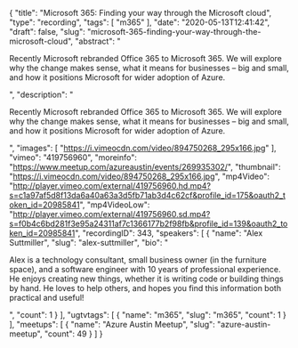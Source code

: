 {
  "title": "Microsoft 365: Finding your way through the Microsoft cloud",
  "type": "recording",
  "tags": [
    "m365"
  ],
  "date": "2020-05-13T12:41:42",
  "draft": false,
  "slug": "microsoft-365-finding-your-way-through-the-microsoft-cloud",
  "abstract": "<p>Recently Microsoft rebranded Office 365 to Microsoft 365. We will explore why the change makes sense, what it means for businesses – big and small, and how it positions Microsoft for wider adoption of Azure.</p>",
  "description": "<p>Recently Microsoft rebranded Office 365 to Microsoft 365. We will explore why the change makes sense, what it means for businesses – big and small, and how it positions Microsoft for wider adoption of Azure.</p>",
  "images": [
    "https://i.vimeocdn.com/video/894750268_295x166.jpg"
  ],
  "vimeo": "419756960",
  "moreinfo": "https://www.meetup.com/azureaustin/events/269935302/",
  "thumbnail": "https://i.vimeocdn.com/video/894750268_295x166.jpg",
  "mp4Video": "http://player.vimeo.com/external/419756960.hd.mp4?s=c1a97af5d8f13da6a40a63a3d5fb71ab3d4c62cf&profile_id=175&oauth2_token_id=20985841",
  "mp4VideoLow": "http://player.vimeo.com/external/419756960.sd.mp4?s=f0b4c6bd281f3e95a24311af7c1366177b2f98fb&profile_id=139&oauth2_token_id=20985841",
  "recordingID": 343,
  "speakers": [
    {
      "name": "Alex Suttmiller",
      "slug": "alex-suttmiller",
      "bio": "<p>Alex is a technology consultant, small business owner (in the furniture space), and a software engineer with 10 years of professional experience. He enjoys creating new things, whether it is writing code or building things by hand. He loves to help others, and hopes you find this information both practical and useful!</p>",
      "count": 1
    }
  ],
  "ugtvtags": [
    {
      "name": "m365",
      "slug": "m365",
      "count": 1
    }
  ],
  "meetups": [
    {
      "name": "Azure Austin Meetup",
      "slug": "azure-austin-meetup",
      "count": 49
    }
  ]
}